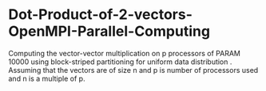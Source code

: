 # Dot-Product-of-2-vectors-OpenMPI-Parallel-Computing
Computing the vector-vector multiplication on p processors of PARAM 10000 using block-striped partitioning for uniform data distribution . Assuming that the vectors are of size n and p is number of processors used and n is a multiple of p.
